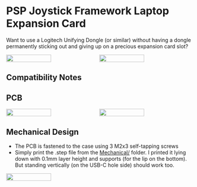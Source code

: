 # PSP Joystick Framework Laptop Expansion Card

Want to use a Logitech Unifying Dongle (or similar) without having a dongle permanently sticking out and giving up on a precious expansion card slot?  

<p float="left" style="display: flex; flex-wrap: wrap; align-items: center;">
  <img src="doc/DongleHider+ assembled.jpeg" width="49%" />&nbsp;
  <img src="doc/DongleHider+ installed.jpg" width="49%" />
</p>


## Compatibility Notes


## PCB

<p float="left" style="display: flex; flex-wrap: wrap; align-items: center;">
  <img src="doc/PCB 3D.png" width="49%" />&nbsp;
  <img src="doc/PCB assembled.jpeg" width="49%" />
</p>


## Mechanical Design

- The PCB is fastened to the case using 3 M2x3 self-tapping screws
- Simply print the .step file from the [Mechanical/](Mechanical/DongleHiderPlus_Shell.step) folder. I printed it lying down with 0.1mm layer height and supports (for the lip on the bottom). But standing vertically (on the USB-C hole side) should work too.

<p float="left" style="display: flex; flex-wrap: wrap; align-items: center;">
  <img src="doc/Shell CAD.png" width="49%" />
</p>

